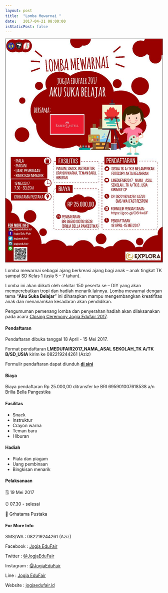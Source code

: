 ```yaml
---
layout: post
title:  "Lomba Mewarnai "
date:   2017-04-21 08:00:00
isStaticPost: false
---
```


<center><a href="/img/pamfet/lomba-mewarnai.jpg" target="_blank"><img src="/img/pamflet/lomba-mewarnai.jpg" alt="Pamflet Lomba Mewarnai"></a></center>

Lomba mewarnai sebagai ajang berkreasi ajang bagi anak – anak tingkat TK sampai SD Kelas 1 (usia 5 – 7 tahun).

Lomba ini akan diikuti oleh sekitar 150 peserta se – DIY yang akan memperebutkan tropi dan hadiah menarik lainnya. Lomba mewarnai dengan tema “**Aku Suka Belajar**” ini diharapkan mampu mengembangkan kreatifitas anak dan menanamkan kesadaran akan pendidikan.

Pengumuman pemenang lomba dan penyerahan hadiah akan dilaksanakan pada acara [Closing Ceremony Jogja Edufair 2017](/schedule/).

#### Pendaftaran

Pendaftaran dibuka tanggal 18 April - 15 Mei 2017.

Format pendaftaran __LMEDUFAIR2017_NAMA_ASAL SEKOLAH_TK A/TK B/SD_USIA__ kirim ke 082219244261 (Aziz)

Formulir pendaftaran dapat diunduh [**di sini**](https://goo.gl/O6Hw6F)

#### Biaya

Biaya pendaftaran Rp 25.000,00 ditransfer ke BRI 695901007618538 a/n Brilia Bella Pangestika

#### Fasilitas

* Snack
* Instruktur
* Crayon warna
* Teman baru
* Hiburan

#### Hadiah

* Piala dan piagam
* Uang pembinaan
* Bingkisan menarik

#### Pelaksanaan

🗓 19 Mei 2017

⏰ 07.30 - selesai

📍 Grhatama Pustaka

#### For More Info

SMS/WA  : 082219244261 (Aziz)

Facebook  : [Jogja EduFair](https://facebook.com/JogjaEduFair)

Twitter : [@JogjaEduFair](https://twitter.com/JogjaEduFair)

Instagram	: [@JogjaEduFair](https://instagram.com/JogjaEduFair)

Line	: [Jogja EduFair](http://line.me/ti/p/~@ftj7214w)

Website	: [jogjaedufair.id](https://jogjaedufair.id)
